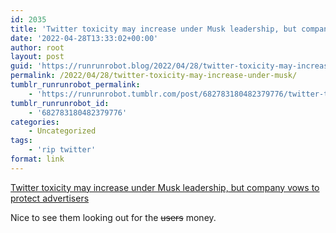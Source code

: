 ```yaml
---
id: 2035
title: 'Twitter toxicity may increase under Musk leadership, but company vows to protect advertisers'
date: '2022-04-28T13:33:02+00:00'
author: root
layout: post
guid: 'https://runrunrobot.blog/2022/04/28/twitter-toxicity-may-increase-under-musk/'
permalink: /2022/04/28/twitter-toxicity-may-increase-under-musk/
tumblr_runrunrobot_permalink:
    - 'https://runrunrobot.tumblr.com/post/682783180482379776/twitter-toxicity-may-increase-under-musk'
tumblr_runrunrobot_id:
    - '682783180482379776'
categories:
    - Uncategorized
tags:
    - 'rip twitter'
format: link
---
```


[Twitter toxicity may increase under Musk leadership, but company vows to protect advertisers](https://9to5mac.com/2022/04/28/twitter-toxicity-may-increase-under-musk-leadership-but-company-vows-to-protect-advertisers/)

<div class="link_description">Nice to see them looking out for the <strike>users</strike> money.

</div>